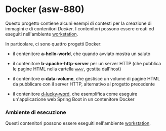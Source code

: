 # Docker (asw-880)

Questo progetto contiene alcuni esempi di contesti per la creazione di immagini e di contenitori *Docker*. 
I contenitori possono essere creati ed eseguiti nell'ambiente [workstation](../../environments/workstation/). 

In particolare, ci sono quattro progetti Docker: 

* il contenitore **a-hello-world**, che quando avviato mostra un saluto 

* il contenitore **b-apache-http-server** per un server HTTP 
  (che pubblica le pagine HTML nella cartella [`www/`](www/), gestita dall'host) 

* il contenitore **c-data-volume**, che gestisce un volume di pagine HTML da pubblicare con il server HTTP, alternativo al progetto precedente 

* il contenitore [d-lucky-word](d-lucky-word/), che esemplifica come eseguire un'applicazione web Spring Boot in un contenitore Docker 

### Ambiente di esecuzione 

Questi contenitori possono essere eseguiti nell'ambiente [workstation](../../environments/workstation/). 

